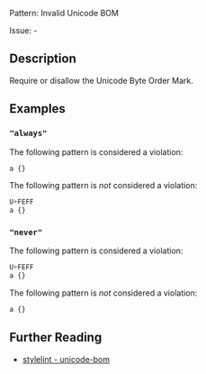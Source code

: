 Pattern: Invalid Unicode BOM

Issue: -

## Description

Require or disallow the Unicode Byte Order Mark.

## Examples

### `"always"`

The following pattern is considered a violation:

```css
a {}
```

The following pattern is *not* considered a violation:

```css
U+FEFF
a {}
```

### `"never"`

The following pattern is considered a violation:

```css
U+FEFF
a {}
```

The following pattern is *not* considered a violation:

```css
a {}
```

## Further Reading

* [stylelint - unicode-bom](https://stylelint.io/user-guide/rules/unicode-bom)
